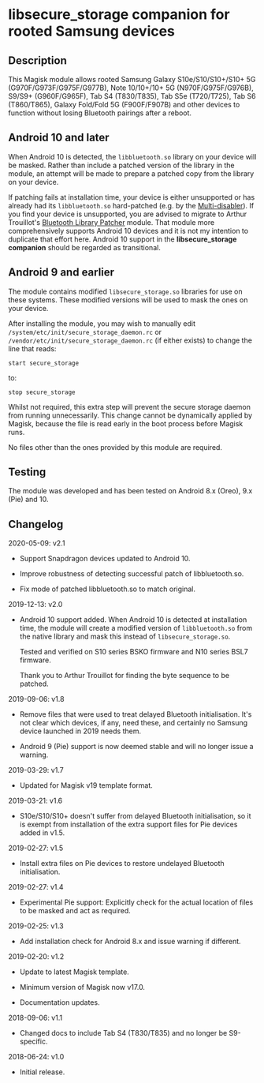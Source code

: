 # **libsecure_storage companion for rooted Samsung devices**

## Description

This Magisk module allows rooted Samsung Galaxy S10e/S10/S10+/S10+ 5G
(G970F/G973F/G975F/G977B), Note 10/10+/10+ 5G (N970F/G975F/G976B), S9/S9+
(G960F/G965F), Tab S4 (T830/T835), Tab S5e (T720/T725), Tab S6 (T860/T865),
Galaxy Fold/Fold 5G (F900F/F907B) and other devices to function without losing
Bluetooth pairings after a reboot.

## Android 10 and later

When Android 10 is detected, the `libbluetooth.so` library on your device will
be masked. Rather than include a patched version of the library in the module,
an attempt will be made to prepare a patched copy from the library on your
device.

If patching fails at installation time, your device is either unsupported or
has already had its `libbluetooth.so` hard-patched (e.g. by the
[Multi-disabler](https://forum.xda-developers.com/galaxy-s10/samsung-galaxy-s10--s10--s10-5g-cross-device-development-exynos/g97xf-multi-disabler-encryption-t3919714)).
If you find your device is unsupported, you are advised to migrate to Arthur
Trouillot's [Bluetooth Library
Patcher](https://github.com/Magisk-Modules-Repo/BluetoothLibraryPatcher)
module. That module more comprehensively supports Android 10 devices and it is
not my intention to duplicate that effort here. Android 10 support in the
**libsecure_storage companion** should be regarded as transitional.

## Android 9 and earlier

The module contains modified `libsecure_storage.so` libraries for use on these
systems. These modified versions will be used to mask the ones on your device.

After installing the module, you may wish to manually edit
`/system/etc/init/secure_storage_daemon.rc` or
`/vendor/etc/init/secure_storage_daemon.rc` (if either exists) to change the
line that reads:

```
start secure_storage
```

to:

```
stop secure_storage
```

Whilst not required, this extra step will prevent the secure storage daemon
from running unnecessarily. This change cannot be dynamically applied by
Magisk, because the file is read early in the boot process before Magisk runs.

No files other than the ones provided by this module are required.

## Testing

The module was developed and has been tested on Android 8.x (Oreo), 9.x (Pie)
and 10.

## Changelog

2020-05-09: v2.1

- Support Snapdragon devices updated to Android 10.

- Improve robustness of detecting successful patch of libbluetooth.so.
    
- Fix mode of patched libbluetooth.so to match original.

2019-12-13: v2.0

- Android 10 support added. When Android 10 is detected at installation time,
  the module will create a modified version of `libbluetooth.so` from the
  native library and mask this instead of `libsecure_storage.so`.

  Tested and verified on S10 series BSKO firmware and N10 series BSL7
  firmware.

  Thank you to Arthur Trouillot for finding the byte sequence to be patched.

2019-09-06: v1.8

- Remove files that were used to treat delayed Bluetooth initialisation. It's
  not clear which devices, if any, need these, and certainly no Samsung device
  launched in 2019 needs them.

- Android 9 (Pie) support is now deemed stable and will no longer issue a
  warning.

2019-03-29: v1.7

- Updated for Magisk v19 template format.

2019-03-21: v1.6

- S10e/S10/S10+ doesn't suffer from delayed Bluetooth initialisation, so it is
  exempt from installation of the extra support files for Pie devices added in
  v1.5.

2019-02-27: v1.5

- Install extra files on Pie devices to restore undelayed Bluetooth
  initialisation.

2019-02-27: v1.4

- Experimental Pie support: Explicitly check for the actual location of files
  to be masked and act as required.

2019-02-25: v1.3

- Add installation check for Android 8.x and issue warning if different.

2019-02-20: v1.2

- Update to latest Magisk template.

- Minimum version of Magisk now v17.0.

- Documentation updates.

2018-09-06: v1.1

- Changed docs to include Tab S4 (T830/T835) and no longer be S9-specific.

2018-06-24: v1.0

- Initial release.
